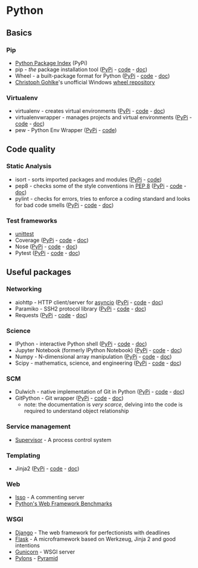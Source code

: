 # Python
## Basics
### Pip
- [Python Package Index](https://pypi.python.org/pypi) (PyPi)
- pip - _the_ package installation tool ([PyPi](https://pypi.python.org/pypi/pip) - [code](https://github.com/pypa/pip) - [doc](https://pip.pypa.io/en/stable/))
- Wheel - a built-package format for Python ([PyPi](https://pypi.python.org/pypi/wheel) - [code](https://bitbucket.org/pypa/wheel) - [doc](http://wheel.readthedocs.org/en/latest/))
- [Christoph Gohlke](http://www.lfd.uci.edu/~gohlke/)'s unofficial Windows [wheel repository](http://www.lfd.uci.edu/~gohlke/pythonlibs/)

### Virtualenv
- virtualenv - creates virtual environments ([PyPi](https://pypi.python.org/pypi/virtualenv) - [code](https://github.com/pypa/virtualenv) - [doc](https://virtualenv.pypa.io/en/latest/))
- virtualenvwrapper - manages projects and virtual environments ([PyPi](https://pypi.python.org/pypi/virtualenvwrapper) - [code](https://bitbucket.org/dhellmann/virtualenvwrapper/overview) - [doc](http://virtualenvwrapper.readthedocs.org/en/latest/))
- pew - Python Env Wrapper ([PyPi](https://pypi.python.org/pypi/pew) - [code](https://github.com/berdario/pew))

## Code quality
### Static Analysis
- isort - sorts imported packages and modules ([PyPi](https://pypi.python.org/pypi/isort/) - [code](https://github.com/timothycrosley/isort))
- pep8 - checks some of the style conventions in [PEP 8](https://www.python.org/dev/peps/pep-0008/) ([PyPi](https://pypi.python.org/pypi/pep8) - [code](https://github.com/PyCQA/pep8) - [doc](http://pep8.readthedocs.org/en/latest/))
- pylint - checks for errors, tries to enforce a coding standard and looks for bad code smells ([PyPi](https://pypi.python.org/pypi/pylint) - [code](https://bitbucket.org/logilab/pylint/) - [doc](http://docs.pylint.org/))

### Test frameworks
- [unittest](https://docs.python.org/3/library/unittest.html)
- Coverage ([PyPi](https://pypi.python.org/pypi/coverage) - [code](https://bitbucket.org/ned/coveragepy) - [doc](http://coverage.readthedocs.org/en/latest/))
- Nose ([PyPi](https://pypi.python.org/pypi/nose) - [code](https://github.com/nose-devs/nose) - [doc](https://nose.readthedocs.org/en/latest/))
- Pytest ([PyPi](https://pypi.python.org/pypi/pytest) - [code](https://github.com/pytest-dev/pytest) - [doc](http://pytest.org/latest/))

## Useful packages
### Networking
- aiohttp - HTTP client/server for [asyncio](https://docs.python.org/3.4/library/asyncio.html) ([PyPi](https://pypi.python.org/pypi/aiohttp) - [code](https://github.com/KeepSafe/aiohttp) - [doc](http://aiohttp.readthedocs.org/en/stable/))
- Paramiko - SSH2 protocol library ([PyPi](https://pypi.python.org/pypi/paramiko) - [code](https://github.com/paramiko/paramiko/) - [doc](http://docs.paramiko.org/en/1.15/))
- Requests ([PyPi](https://pypi.python.org/pypi/requests) - [code](https://github.com/kennethreitz/requests) - [doc](http://docs.python-requests.org/en/latest/))

### Science
- IPython - interactive Python shell ([PyPi](https://pypi.python.org/pypi/ipython) - [code](https://github.com/ipython/ipython) - [doc](http://ipython.readthedocs.org/en/stable/))
- Jupyter Notebook (formerly IPython Notebook) ([PyPi](https://pypi.python.org/pypi/jupyter) - [code](https://github.com/jupyter) - [doc](https://jupyter.readthedocs.org/en/latest/))
- Numpy - N-dimensional array manipulation ([PyPi](https://pypi.python.org/pypi/numpy) - [code](http://sourceforge.net/projects/numpy/files/NumPy/) - [doc](http://docs.scipy.org/doc/numpy/))
- Scipy - mathematics, science, and engineering ([PyPi](https://pypi.python.org/pypi/scipy) - [code](http://sourceforge.net/projects/scipy/files/scipy/) - [doc](http://docs.scipy.org/doc/scipy/reference/))

### SCM
- Dulwich - native implementation of Git in Python ([PyPi](https://pypi.python.org/pypi/dulwich) - [code](https://github.com/jelmer/dulwich) - [doc](https://www.samba.org/~jelmer/dulwich/docs/))
- GitPython - Git wrapper ([PyPi](https://pypi.python.org/pypi/GitPython) - [code](https://github.com/gitpython-developers/GitPython) - [doc](http://gitpython.readthedocs.org/en/stable/))
    - note: the documentation is _very scarce_, delving into the code is required to understand object relationship

### Service management
- [Supervisor](http://supervisord.org/) - A process control system

### Templating
- Jinja2 ([PyPi](https://pypi.python.org/pypi/Jinja2) - [code](https://github.com/mitsuhiko/jinja2) - [doc](http://jinja.pocoo.org/docs/dev/))

### Web
- [Isso](http://posativ.org/isso/) - A commenting server
- [Python's Web Framework Benchmarks](http://klen.github.io/py-frameworks-bench/)

### WSGI
- [Django](https://www.djangoproject.com/) - The web framework for perfectionists with deadlines
- [Flask](http://flask.pocoo.org/) - A microframework based on Werkzeug, Jinja 2 and good intentions
- [Gunicorn](http://docs.gunicorn.org/en/latest/) - WSGI server
- [Pylons](http://www.pylonsproject.org/) - [Pyramid](http://www.pylonsproject.org/projects/pyramid/about)
